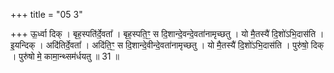 +++
title = "05 3"

+++
ऊ॒र्ध्वा दिक् । बृह॒स्पति॑र्दे॒वता᳚ । बृह॒स्पति॒ꣳ॒ स दि॒शान्दे॒वन्दे॒वता॑नामृच्छतु । यो मै॒तस्यै॑ दि॒शो॑ऽभि॒दास॑ति ।  इ॒यन्दिक् । अदि॑तिर्दे॒वता᳚ । अदि॑ति॒ꣳ॒ स दि॒शान्दे॒वीन्दे॒वता॑नामृच्छतु । यो मै॒तस्यै॑ दि॒शो॑ऽभि॒दास॑ति ।  पुरु॑षो॒ दिक् । पुरु॑षो मे॒ कामा॒न्थ्सम॑र्धयतु ॥ 31 ॥

